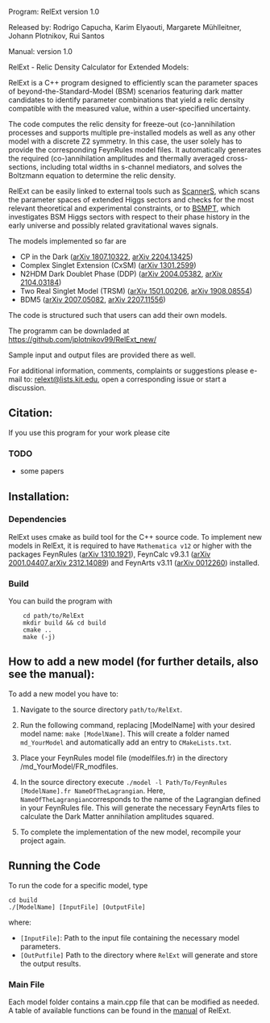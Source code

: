 Program: RelExt version 1.0

Released by: Rodrigo Capucha, Karim Elyaouti, Margarete Mühlleitner, Johann Plotnikov, Rui Santos

Manual: version 1.0

RelExt - Relic Density Calculator for Extended Models:

RelExt is a C++ program designed to efficiently scan the parameter spaces of beyond-the-Standard-Model (BSM) scenarios featuring dark matter candidates to identify parameter combinations that yield a relic density compatible with the measured value, within a user-specified uncertainty.

The code computes the relic density for freeze-out (co-)annihilation processes and supports multiple pre-installed models as well as any other model with a discrete Z2 symmetry. In this case, the user solely has to provide the corresponding FeynRules model files. It automatically generates the required (co-)annihilation amplitudes and thermally averaged cross-sections, including total widths in s-channel mediators, and solves the Boltzmann equation to determine the relic density.

RelExt can be easily linked to external tools such as [ScannerS](https://gitlab.com/jonaswittbrodt/ScannerS/-/tree/HiggsTools?ref_type=heads), which scans the parameter spaces of extended Higgs sectors and checks for the most relevant theoretical and experimental constraints, or to [BSMPT](https://github.com/phbasler/BSMPT), which investigates BSM Higgs sectors with respect to their phase history in the early universe and possibly related gravitational waves signals.

The models implemented so far are

  - CP in the Dark ([arXiv 1807.10322](https://arxiv.org/abs/1807.10322), [arXiv 2204.13425](https://arxiv.org/abs/2204.13425))
  - Complex Singlet Extension (CxSM) ([arXiv 1301.2599](https://arxiv.org/abs/1301.2599))
  - N2HDM Dark Doublet Phase (DDP) ([arXiv 2004.05382](https://arxiv.org/abs/2004.05382), [arXiv 2104.03184](http://arxiv.org/abs/2104.03184))
  - Two Real Singlet Model (TRSM) ([arXiv 1501.00206](https://arxiv.org/abs/1501.00206), [arXiv 1908.08554](https://arxiv.org/abs/1908.08554))
  - BDM5 ([arXiv 2007.05082](https://arxiv.org/abs/2007.05082), [arXiv 2207.11556](https://arxiv.org/abs/2207.11556))

    
The code is structured such that users can add their own models.

The programm can be downladed at https://github.com/jplotnikov99/RelExt_new/

Sample input and output files are provided there as well.

For additional information, comments, complaints or suggestions please e-mail to: relext@lists.kit.edu, open a corresponding issue or start a discussion.


## Citation:

If you use this program for your work please cite
### TODO
 - some papers

## Installation:

### Dependencies

RelExt uses cmake as build tool for the C++ source code. 
To implement new models in RelExt, it is required to have `Mathematica v12` or higher with the packages FeynRules ([arXiv 1310.1921](https://arxiv.org/abs/1310.1921)), FeynCalc v9.3.1 ([arXiv 2001.04407](https://arxiv.org/abs/2001.04407),[arXiv 2312.14089](https://arxiv.org/abs/2312.14089)) and FeynArts v3.11 ([arXiv 0012260](http://arxiv.org/abs/hep-ph/0012260)) installed.

### Build

You can build the program with 

        cd path/to/RelExt
        mkdir build && cd build  
        cmake ..  
        make (-j)


## How to add a new model (for further details, also see the manual):

To add a new model you have to:

1. Navigate to the source directory
        `path/to/RelExt`.

2. Run the following command, replacing [ModelName] with your desired model name:
       `make [ModelName]`.
This will create a folder named `md_YourModel` and automatically add an entry to `CMakeLists.txt`.

3. Place your FeynRules model file (modelfiles.fr) in the directory /md_YourModel/FR_modfiles.

4. In the source directory execute
    `./model -l Path/To/FeynRules [ModelName].fr NameOfTheLagrangian`.
Here, `NameOfTheLagrangian`corresponds to the name of the Lagrangian defined in your FeynRules file. This will generate the necessary FeynArts files to calculate the Dark Matter annihilation amplitudes squared.

5. To complete the implementation of the new model, recompile your project again.


## Running the Code
To run the code for a specific model, type

    cd build 
    ./[ModelName] [InputFile] [OutputFile]
where:
  - `[InputFile]`: Path to the input file containing the necessary model parameters. 
  - `[OutPutfile]`  Path to the directory where `RelExt` will generate and store the output results.

### Main File

Each model folder contains a main.cpp file that can be modified as needed. A table of available functions can be found in the [manual]() of RelExt.





